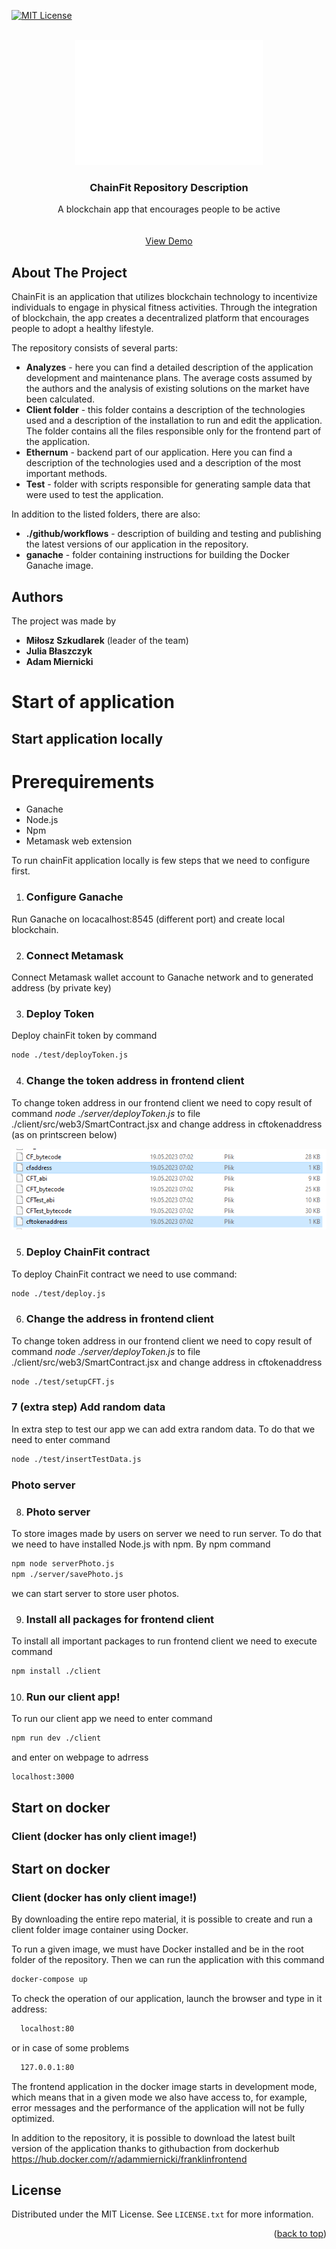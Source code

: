 [![MIT License][license-shield]][license-url]

<!-- PROJECT LOGO -->
<br />
<div align="center">
  <a href="https://github.com/othneildrew/Best-README-Template">
    <img src="images/logo.png" alt="Logo" width="300" height="200">
  </a>

  <h3 align="center">ChainFit Repository Description</h3>

  <p align="center">
    A blockchain app that encourages people to be active
    <br />
    <br />
    <br />
    <a href="https://vimeo.com/828399505/0ea8991f12">View Demo</a>
  </p>
</div>

## About The Project
ChainFit is an application that utilizes blockchain technology to incentivize individuals to engage in physical fitness activities. Through the integration of blockchain, the app creates a decentralized platform that encourages people to adopt a healthy lifestyle.


The repository consists of several parts:
* **Analyzes** - here you can find a detailed description of the application development and maintenance plans. The average costs assumed by the authors and the analysis of existing solutions on the market have been calculated.
* **Client folder** - this folder contains a description of the technologies used and a description of the installation to run and edit the application. The folder contains all the files responsible only for the frontend part of the application.
* **Ethernum** - backend part of our application. Here you can find a description of the technologies used and a description of the most important methods.
* **Test** - folder with scripts responsible for generating sample data that were used to test the application.


In addition to the listed folders, there are also:
* **./github/workflows** - description of building and testing and publishing the latest versions of our application in the repository.
* **ganache** - folder containing instructions for building the Docker Ganache image.

<!-- CONTACT -->
## Authors

The project was made by
* **Miłosz Szkudlarek** (leader of the team)
* **Julia Błaszczyk**
* **Adam Miernicki**

<!-- GETTING STARTED -->
# Start of application

## Start application locally

# Prerequirements
* Ganache
* Node.js
* Npm
* Metamask web extension

To run chainFit application locally is few steps that we need to configure first.

1. ### Configure Ganache 
Run Ganache on locacalhost:8545 (different port) and create local blockchain.

2. ### Connect Metamask 
Connect Metamask wallet account to Ganache network and to generated address (by private key)

3. ### Deploy Token
Deploy chainFit token by command

```sh
node ./test/deployToken.js
```
4. ### Change the token address in frontend client
To change token address in our frontend client we need to copy result of command *node ./server/deployToken.js* to file ./client/src/web3/SmartContract.jsx and change address in cftokenaddress (as on printscreen below)
<br />
<div align="center">
    <a href="https://github.com/othneildrew/Best-README-Template">
    <img src="images/changeAdress2.png" alt="changeAddress"  >
  </a>
</div>


5. ### Deploy ChainFit contract
To deploy ChainFit contract we need to use command:

```sh
node ./test/deploy.js
```

6. ### Change the  address in frontend client
To change token address in our frontend client we need to copy result of command *node ./server/deployToken.js* to file ./client/src/web3/SmartContract.jsx and change address in cftokenaddress

```sh
node ./test/setupCFT.js
```

### 7 (extra step) Add random data
In extra step to test our app we can add extra random data. To do that we need to enter command
```sh
node ./test/insertTestData.js
```

### Photo server
8. ### Photo server
To store images made by users on server we need to run server. To do that we need to have installed Node.js with npm. By npm command

```sh
npm node serverPhoto.js
npm ./server/savePhoto.js
```
we can start server to store user photos.



9. ### Install all packages for frontend client
To install all important packages to run frontend client we need to execute command
```sh
npm install ./client
```
10. ### Run our client app!
To run our client app we need to enter command
``` sh
npm run dev ./client
```
and enter on webpage to adrress
```sh
localhost:3000
```

## Start on docker
### Client (docker has only client image!)


## Start on docker
### Client (docker has only client image!)
By downloading the entire repo material, it is possible to create and run a client folder image container using Docker.

To run a given image, we must have Docker installed and be in the root folder of the repository. Then we can run the application with this command
  ```sh
  docker-compose up
  ```
To check the operation of our application, launch the browser and type in it address:
```sh
  localhost:80
  ```
or in case of some problems
```sh
  127.0.0.1:80
  ```
The frontend application in the docker image starts in development mode, which means that in a given mode we also have access to, for example, error messages and the performance of the application will not be fully optimized.

In addition to the repository, it is possible to download the latest built version of the application thanks to githubaction from dockerhub
https://hub.docker.com/r/adammiernicki/franklinfrontend
## License

Distributed under the MIT License. See `LICENSE.txt` for more information.

<p align="right">(<a href="#readme-top">back to top</a>)</p>

<!-- MARKDOWN LINKS & IMAGES -->
<!-- https://www.markdownguide.org/basic-syntax/#reference-style-links -->
[license-shield]: https://img.shields.io/github/license/othneildrew/Best-README-Template.svg?style=for-the-badge
[license-url]: https://github.com/othneildrew/Best-README-Template/blob/master/LICENSE.txt
